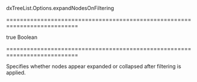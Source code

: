 <!--id-->dxTreeList.Options.expandNodesOnFiltering<!--/id-->
===========================================================================
<!--default-->true<!--/default-->
<!--type-->Boolean<!--/type-->
===========================================================================

<!--shortDescription-->
Specifies whether nodes appear expanded or collapsed after filtering is applied.
<!--/shortDescription-->

<!--fullDescription-->

<!--/fullDescription-->
